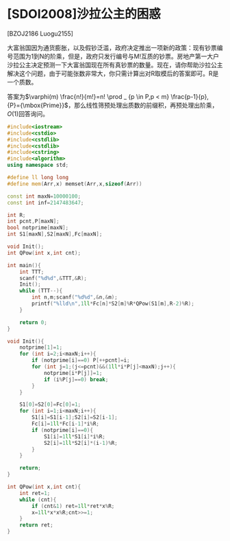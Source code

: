 # [SDOI2008]沙拉公主的困惑
[BZOJ2186 Luogu2155]

大富翁国因为通货膨胀，以及假钞泛滥，政府决定推出一项新的政策：现有钞票编号范围为1到N的阶乘，但是，政府只发行编号与M!互质的钞票。房地产第一大户沙拉公主决定预测一下大富翁国现在所有真钞票的数量。现在，请你帮助沙拉公主解决这个问题，由于可能张数非常大，你只需计算出对R取模后的答案即可。R是一个质数。

答案为$\varphi(m) \frac{n!}{m!}=n! \prod _ {p \in P,p < m} \frac{p-1}{p}, {P}={\mbox{Prime}}$，那么线性筛预处理出质数的前缀积，再预处理出阶乘，$O(1)$回答询问。

```cpp
#include<iostream>
#include<cstdio>
#include<cstdlib>
#include<cstdlib>
#include<cstring>
#include<algorithm>
using namespace std;

#define ll long long
#define mem(Arr,x) memset(Arr,x,sizeof(Arr))

const int maxN=10000100;
const int inf=2147483647;

int R;
int pcnt,P[maxN];
bool notprime[maxN];
int S1[maxN],S2[maxN],Fc[maxN];

void Init();
int QPow(int x,int cnt);

int main(){
	int TTT;
	scanf("%d%d",&TTT,&R);
	Init();
	while (TTT--){
		int n,m;scanf("%d%d",&n,&m);
		printf("%lld\n",1ll*Fc[n]*S2[m]%R*QPow(S1[m],R-2)%R);
	}

	return 0;
}

void Init(){
	notprime[1]=1;
	for (int i=2;i<maxN;i++){
		if (notprime[i]==0) P[++pcnt]=i;
		for (int j=1;(j<=pcnt)&&(1ll*i*P[j]<maxN);j++){
			notprime[i*P[j]]=1;
			if (i%P[j]==0) break;
		}
	}

	S1[0]=S2[0]=Fc[0]=1;
	for (int i=1;i<maxN;i++){
		S1[i]=S1[i-1];S2[i]=S2[i-1];
		Fc[i]=1ll*Fc[i-1]*i%R;
		if (notprime[i]==0){
			S1[i]=1ll*S1[i]*i%R;
			S2[i]=1ll*S2[i]*(i-1)%R;
		}
	}

	return;
}

int QPow(int x,int cnt){
	int ret=1;
	while (cnt){
		if (cnt&1) ret=1ll*ret*x%R;
		x=1ll*x*x%R;cnt>>=1;
	}
	return ret;
}
```